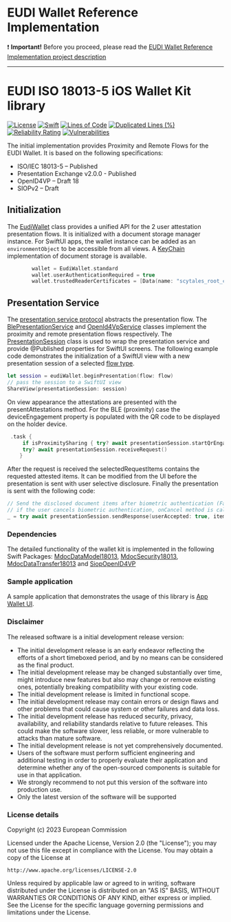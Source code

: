# EUDI Wallet Reference Implementation

:heavy_exclamation_mark: **Important!** Before you proceed, please read the [EUDI Wallet Reference Implementation project description](wiki/EUDI_Wallet_Reference_Implementation.md)

----

# EUDI ISO 18013-5 iOS Wallet Kit library
[![License](https://img.shields.io/badge/License-Apache%202.0-blue.svg)](https://www.apache.org/licenses/LICENSE-2.0)
[![Swift](https://github.com/eu-digital-identity-wallet/eudi-lib-ios-wallet-kit/actions/workflows/swift.yml/badge.svg)](https://github.com/eu-digital-identity-wallet/eudi-lib-ios-wallet-kit/actions/workflows/swift.yml)
[![Lines of Code](https://sonarcloud.io/api/project_badges/measure?project=eu-digital-identity-wallet_eudi-lib-ios-wallet-kit&metric=ncloc&token=ceca670d1f503fb68c5545e9d6bf44465a5883a6)](https://sonarcloud.io/summary/new_code?id=eu-digital-identity-wallet_eudi-lib-ios-wallet-kit)
[![Duplicated Lines (%)](https://sonarcloud.io/api/project_badges/measure?project=eu-digital-identity-wallet_eudi-lib-ios-wallet-kit&metric=duplicated_lines_density&token=ceca670d1f503fb68c5545e9d6bf44465a5883a6)](https://sonarcloud.io/summary/new_code?id=eu-digital-identity-wallet_eudi-lib-ios-wallet-kit)
[![Reliability Rating](https://sonarcloud.io/api/project_badges/measure?project=eu-digital-identity-wallet_eudi-lib-ios-wallet-kit&metric=reliability_rating&token=ceca670d1f503fb68c5545e9d6bf44465a5883a6)](https://sonarcloud.io/summary/new_code?id=eu-digital-identity-wallet_eudi-lib-ios-wallet-kit)
[![Vulnerabilities](https://sonarcloud.io/api/project_badges/measure?project=eu-digital-identity-wallet_eudi-lib-ios-wallet-kit&metric=vulnerabilities&token=ceca670d1f503fb68c5545e9d6bf44465a5883a6)](https://sonarcloud.io/summary/new_code?id=eu-digital-identity-wallet_eudi-lib-ios-wallet-kit)

The initial implementation provides Proximity and Remote Flows for the EUDI Wallet. It is based on the following specifications:
- ISO/IEC 18013-5 – Published
- Presentation Exchange v2.0.0 - Published
- OpenID4VP – Draft 18
- SIOPv2 – Draft

## Initialization
The [EudiWallet](Documentation/Reference/classes/EudiWallet.md) class provides a unified API for the 2 user attestation presentation flows. It is initialized with a document storage manager instance. For SwiftUI apps, the wallet instance can be added as an ``environmentObject`` to be accessible from all views. A [KeyChain](Documentation/Reference/classes/KeyChainStorageService.md) implementation of document storage is available.

```swift
		wallet = EudiWallet.standard
		wallet.userAuthenticationRequired = true
		wallet.trustedReaderCertificates = [Data(name: "scytales_root_ca", ext: "der")!]
```	

## Presentation Service
The [presentation service protocol](Documentation/Reference/protocols/PresentationService.md) abstracts the presentation flow. The [BlePresentationService](Documentation/Reference/classes/BlePresentationService.md) and [OpenId4VpService](Documentation/Reference/classes/OpenId4VpService.md) classes implement the proximity and remote presentation flows respectively. The [PresentationSession](Documentation/Reference/classes/PresentationSession.md) class is used to wrap the presentation service and provide @Published properties for SwiftUI screens. The following example code demonstrates the initialization of a SwiftUI view with a new presentation session of a selected [flow type](Documentation/Reference/enums/FlowType.md).

```swift
let session = eudiWallet.beginPresentation(flow: flow)
// pass the session to a SwiftUI view
ShareView(presentationSession: session)
```

On view appearance the attestations are presented with the presentAttestations method. For the BLE (proximity) case the deviceEngagement property is populated with the QR code to be displayed on the holder device.

```swift
 .task {
	 if isProximitySharing { try? await presentationSession.startQrEngagement() }
	 try? await presentationSession.receiveRequest()
	}

```
After the request is received the selectedRequestItems contains the requested attested items. It can be modified from the UI before the presentation is sent with user selective disclosure. Finally the presentation is sent with the following code: 

```swift
// Send the disclosed document items after biometric authentication (FaceID or TouchID)
// if the user cancels biometric authentication, onCancel method is called
_ = try await presentationSession.sendResponse(userAccepted: true, itemsToSend: presentationSession.disclosedDocuments.items, onCancel: { dismiss() })
```
### Dependencies

The detailed functionality of the wallet kit is implemented in the following Swift Packages: [MdocDataModel18013](https://github.com/eu-digital-identity-wallet/eudi-lib-ios-iso18013-data-model.git), [MdocSecurity18013](https://github.com/eu-digital-identity-wallet/eudi-lib-ios-iso18013-security.git),  [MdocDataTransfer18013](https://github.com/eu-digital-identity-wallet/eudi-lib-ios-iso18013-data-transfer.git) and
  [SiopOpenID4VP](https://github.com/eu-digital-identity-wallet/eudi-lib-ios-siop-openid4vp-swift.git)

### Sample application  
A sample application that demonstrates the usage of this library is [App Wallet UI](https://github.com/eu-digital-identity-wallet/eudi-app-ios-wallet-ui).

### Disclaimer
The released software is a initial development release version: 
-  The initial development release is an early endeavor reflecting the efforts of a short timeboxed period, and by no means can be considered as the final product.  
-  The initial development release may be changed substantially over time, might introduce new features but also may change or remove existing ones, potentially breaking compatibility with your existing code.
-  The initial development release is limited in functional scope.
-  The initial development release may contain errors or design flaws and other problems that could cause system or other failures and data loss.
-  The initial development release has reduced security, privacy, availability, and reliability standards relative to future releases. This could make the software slower, less reliable, or more vulnerable to attacks than mature software.
-  The initial development release is not yet comprehensively documented. 
-  Users of the software must perform sufficient engineering and additional testing in order to properly evaluate their application and determine whether any of the open-sourced components is suitable for use in that application.
-  We strongly recommend to not put this version of the software into production use.
-  Only the latest version of the software will be supported

### License details

Copyright (c) 2023 European Commission

Licensed under the Apache License, Version 2.0 (the "License");
you may not use this file except in compliance with the License.
You may obtain a copy of the License at

    http://www.apache.org/licenses/LICENSE-2.0

Unless required by applicable law or agreed to in writing, software
distributed under the License is distributed on an "AS IS" BASIS,
WITHOUT WARRANTIES OR CONDITIONS OF ANY KIND, either express or implied.
See the License for the specific language governing permissions and
limitations under the License.
